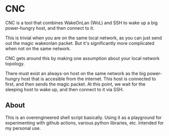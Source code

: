 # CNC

CNC is a tool that combines WakeOnLan (WoL) and SSH to wake up a big power-hungry host, and then connect to it.

This is trivial when you are on the same local network, as you can just send out the magic wakeonlan packet.
But it's significantly more complicated when not on the same network.

CNC gets around this by making one assumption about your local network topology.

There must exist an always-on host on the same network as the big power-hungry host that is accesible from the internet.
This host is connected to first, and then sends the magic packet.
At this point, we wait for the sleeping host to wake up, and then connect to it via SSH.

## About
This is an overengineered shell script basically. Using it as a playground for experimenting with github actions, various python libraries, etc. Intended for my personal use.
